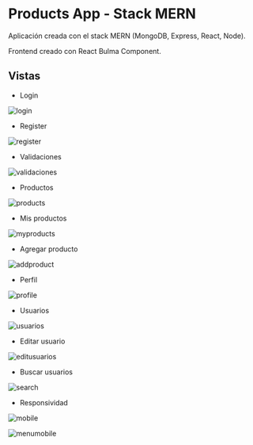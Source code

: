 # Products App - Stack MERN

Aplicación creada con el stack MERN (MongoDB, Express, React, Node).

Frontend creado con React Bulma Component.

## Vistas

- Login
  
![login](https://github.com/yeisonvirtual/products-app-frontend-mern/blob/main/design/login.png)


- Register
  
![register](https://github.com/yeisonvirtual/products-app-frontend-mern/blob/main/design/register.png)


- Validaciones
  
![validaciones](https://github.com/yeisonvirtual/products-app-frontend-mern/blob/main/design/validaciones.png)


- Productos

![products](https://github.com/yeisonvirtual/products-app-frontend-mern/blob/main/design/products.png)


- Mis productos
  
![myproducts](https://github.com/yeisonvirtual/products-app-frontend-mern/blob/main/design/myproducts.png)


- Agregar producto

![addproduct](https://github.com/yeisonvirtual/products-app-frontend-mern/blob/main/design/addproduct.png)


- Perfil

![profile](https://github.com/yeisonvirtual/products-app-frontend-mern/blob/main/design/profile.png)


- Usuarios

![usuarios](https://github.com/yeisonvirtual/products-app-frontend-mern/blob/main/design/users.png)


- Editar usuario
  
![editusuarios](https://github.com/yeisonvirtual/products-app-frontend-mern/blob/main/design/edituser.png)


- Buscar usuarios
  
![search](https://github.com/yeisonvirtual/products-app-frontend-mern/blob/main/design/search.png)


- Responsividad
  
![mobile](https://github.com/yeisonvirtual/products-app-frontend-mern/blob/main/design/mobile.png)


![menumobile](https://github.com/yeisonvirtual/products-app-frontend-mern/blob/main/design/menumobile.png)
